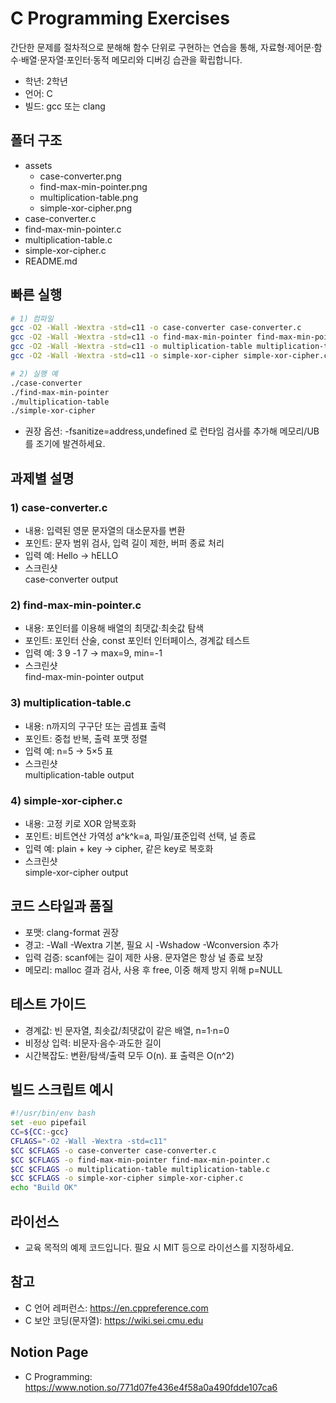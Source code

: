 # C Programming Exercises

간단한 문제를 절차적으로 분해해 함수 단위로 구현하는 연습을 통해, 자료형·제어문·함수·배열·문자열·포인터·동적 메모리와 디버깅 습관을 확립합니다.

- 학년: 2학년
- 언어: C
- 빌드: gcc 또는 clang

## 폴더 구조

- assets
  - case-converter.png
  - find-max-min-pointer.png
  - multiplication-table.png
  - simple-xor-cipher.png
- case-converter.c
- find-max-min-pointer.c
- multiplication-table.c
- simple-xor-cipher.c
- README.md

## 빠른 실행

```bash
# 1) 컴파일
gcc -O2 -Wall -Wextra -std=c11 -o case-converter case-converter.c
gcc -O2 -Wall -Wextra -std=c11 -o find-max-min-pointer find-max-min-pointer.c
gcc -O2 -Wall -Wextra -std=c11 -o multiplication-table multiplication-table.c
gcc -O2 -Wall -Wextra -std=c11 -o simple-xor-cipher simple-xor-cipher.c

# 2) 실행 예
./case-converter
./find-max-min-pointer
./multiplication-table
./simple-xor-cipher
```

- 권장 옵션: -fsanitize=address,undefined 로 런타임 검사를 추가해 메모리/UB를 조기에 발견하세요.

## 과제별 설명

### 1) case-converter.c
- 내용: 입력된 영문 문자열의 대소문자를 변환
- 포인트: 문자 범위 검사, 입력 길이 제한, 버퍼 종료 처리
- 입력 예: Hello → hELLO
- 스크린샷  
  <image source="assets/case-converter.png">case-converter output</image>

### 2) find-max-min-pointer.c
- 내용: 포인터를 이용해 배열의 최댓값·최솟값 탐색
- 포인트: 포인터 산술, const 포인터 인터페이스, 경계값 테스트
- 입력 예: 3 9 -1 7 → max=9, min=-1
- 스크린샷  
  <image source="assets/find-max-min-pointer.png">find-max-min-pointer output</image>

### 3) multiplication-table.c
- 내용: n까지의 구구단 또는 곱셈표 출력
- 포인트: 중첩 반복, 출력 포맷 정렬
- 입력 예: n=5 → 5×5 표
- 스크린샷  
  <image source="assets/multiplication-table.png">multiplication-table output</image>

### 4) simple-xor-cipher.c
- 내용: 고정 키로 XOR 암복호화
- 포인트: 비트연산 가역성 a^k^k=a, 파일/표준입력 선택, 널 종료
- 입력 예: plain + key → cipher, 같은 key로 복호화
- 스크린샷  
  <image source="assets/simple-xor-cipher.png">simple-xor-cipher output</image>

## 코드 스타일과 품질

- 포맷: clang-format 권장
- 경고: -Wall -Wextra 기본, 필요 시 -Wshadow -Wconversion 추가
- 입력 검증: scanf에는 길이 제한 사용. 문자열은 항상 널 종료 보장
- 메모리: malloc 결과 검사, 사용 후 free, 이중 해제 방지 위해 p=NULL

## 테스트 가이드

- 경계값: 빈 문자열, 최솟값/최댓값이 같은 배열, n=1·n=0
- 비정상 입력: 비문자·음수·과도한 길이
- 시간복잡도: 변환/탐색/출력 모두 O(n). 표 출력은 O(n^2)

## 빌드 스크립트 예시

```bash
#!/usr/bin/env bash
set -euo pipefail
CC=${CC:-gcc}
CFLAGS="-O2 -Wall -Wextra -std=c11"
$CC $CFLAGS -o case-converter case-converter.c
$CC $CFLAGS -o find-max-min-pointer find-max-min-pointer.c
$CC $CFLAGS -o multiplication-table multiplication-table.c
$CC $CFLAGS -o simple-xor-cipher simple-xor-cipher.c
echo "Build OK"
```

## 라이선스

- 교육 목적의 예제 코드입니다. 필요 시 MIT 등으로 라이선스를 지정하세요.

## 참고

- C 언어 레퍼런스: https://en.cppreference.com
- C 보안 코딩(문자열): https://wiki.sei.cmu.edu


## Notion Page
- C Programming: https://www.notion.so/771d07fe436e4f58a0a490fdde107ca6
